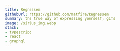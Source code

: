 ```yaml
---
title: Regnessem
githubUrl: https://github.com/matfire/Regnessem
summary: the true way of expressing yourself; gifs
image: /sirius_img.webp
stack:
- typescript
- react
- graphql
---
```


